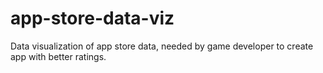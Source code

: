 # app-store-data-viz
Data visualization of app store data, needed by game developer to create app with better ratings.
